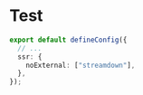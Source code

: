 # Test

```typescript
export default defineConfig({
  // ...
  ssr: {
    noExternal: ["streamdown"],
  },
});
```

